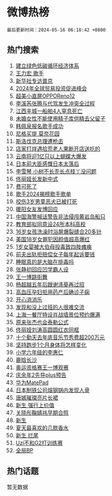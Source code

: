 # 微博热榜

`最后更新时间：2024-05-16 06:18:42 +0800`

## 热门搜索

1. [建立绿色低碳循环经济体系](https://m.weibo.cn/search?containerid=100103type%3D1%26t%3D10%26q%3D%23%E5%BB%BA%E7%AB%8B%E7%BB%BF%E8%89%B2%E4%BD%8E%E7%A2%B3%E5%BE%AA%E7%8E%AF%E7%BB%8F%E6%B5%8E%E4%BD%93%E7%B3%BB%23&stream_entry_id=51&isnewpage=1&extparam=seat%3D1%26pos%3D0%26stream_entry_id%3D51%26c_type%3D51%26dgr%3D0%26q%3D%2523%25E5%25BB%25BA%25E7%25AB%258B%25E7%25BB%25BF%25E8%2589%25B2%25E4%25BD%258E%25E7%25A2%25B3%25E5%25BE%25AA%25E7%258E%25AF%25E7%25BB%258F%25E6%25B5%258E%25E4%25BD%2593%25E7%25B3%25BB%2523%26cate%3D10103%26filter_type%3Drealtimehot%26display_time%3D1715811521%26pre_seqid%3D171581152169107468173)
1. [王力宏 歌手](https://m.weibo.cn/search?containerid=100103type%3D1%26t%3D10%26q%3D%E7%8E%8B%E5%8A%9B%E5%AE%8F+%E6%AD%8C%E6%89%8B&stream_entry_id=31&isnewpage=1&extparam=seat%3D1%26pos%3D0%26stream_entry_id%3D31%26band_rank%3D1%26flag%3D2%26realpos%3D1%26filter_type%3Drealtimehot%26c_type%3D31%26lcate%3D5001%26dgr%3D0%26cate%3D5001%26q%3D%25E7%258E%258B%25E5%258A%259B%25E5%25AE%258F%2520%25E6%25AD%258C%25E6%2589%258B%26display_time%3D1715811521%26pre_seqid%3D171581152169107468173)
1. [新华社专访普京](https://m.weibo.cn/search?containerid=100103type%3D1%26t%3D10%26q%3D%23%E6%96%B0%E5%8D%8E%E7%A4%BE%E4%B8%93%E8%AE%BF%E6%99%AE%E4%BA%AC%23&stream_entry_id=31&isnewpage=1&extparam=seat%3D1%26pos%3D1%26stream_entry_id%3D31%26band_rank%3D2%26flag%3D0%26realpos%3D2%26filter_type%3Drealtimehot%26c_type%3D31%26lcate%3D5001%26dgr%3D0%26cate%3D5001%26q%3D%2523%25E6%2596%25B0%25E5%258D%258E%25E7%25A4%25BE%25E4%25B8%2593%25E8%25AE%25BF%25E6%2599%25AE%25E4%25BA%25AC%2523%26display_time%3D1715811521%26pre_seqid%3D171581152169107468173)
1. [2024年全球贸易投资促进峰会](https://m.weibo.cn/search?containerid=100103type%3D1%26t%3D10%26q%3D%232024%E5%B9%B4%E5%85%A8%E7%90%83%E8%B4%B8%E6%98%93%E6%8A%95%E8%B5%84%E4%BF%83%E8%BF%9B%E5%B3%B0%E4%BC%9A%23&stream_entry_id=31&isnewpage=1&extparam=seat%3D1%26pos%3D2%26stream_entry_id%3D31%26band_rank%3D3%26flag%3D0%26realpos%3D3%26filter_type%3Drealtimehot%26c_type%3D31%26lcate%3D5001%26dgr%3D0%26cate%3D5001%26q%3D%25232024%25E5%25B9%25B4%25E5%2585%25A8%25E7%2590%2583%25E8%25B4%25B8%25E6%2598%2593%25E6%258A%2595%25E8%25B5%2584%25E4%25BF%2583%25E8%25BF%259B%25E5%25B3%25B0%25E4%25BC%259A%2523%26display_time%3D1715811521%26pre_seqid%3D171581152169107468173)
1. [超美小直屏OPPOReno12](https://m.weibo.cn/search?containerid=100103type%3D1%26t%3D10%26q%3D%23%E8%B6%85%E7%BE%8E%E5%B0%8F%E7%9B%B4%E5%B1%8FOPPOReno12%23&stream_entry_id=31&isnewpage=1&extparam=seat%3D1%26is_ad_pos%3D1%26pos%3D3%26stream_entry_id%3D31%26band_rank%3D4%26adid%3D236485%26filter_type%3Drealtimehot%26dgr%3D0%26c_type%3D31%26lcate%3D5001%26q%3D%2523%25E8%25B6%2585%25E7%25BE%258E%25E5%25B0%258F%25E7%259B%25B4%25E5%25B1%258FOPPOReno12%2523%26cate%3D5001%26topic_ad%3D1%26display_time%3D1715811521%26pre_seqid%3D171581152169107468173)
1. [李溪芮张腾与代驾发生冲突全过程](https://m.weibo.cn/search?containerid=100103type%3D1%26t%3D10%26q%3D%23%E6%9D%8E%E6%BA%AA%E8%8A%AE%E5%BC%A0%E8%85%BE%E4%B8%8E%E4%BB%A3%E9%A9%BE%E5%8F%91%E7%94%9F%E5%86%B2%E7%AA%81%E5%85%A8%E8%BF%87%E7%A8%8B%23&stream_entry_id=31&isnewpage=1&extparam=seat%3D1%26pos%3D4%26stream_entry_id%3D31%26band_rank%3D4%26flag%3D2%26realpos%3D4%26filter_type%3Drealtimehot%26c_type%3D31%26lcate%3D5001%26dgr%3D0%26cate%3D5001%26q%3D%2523%25E6%259D%258E%25E6%25BA%25AA%25E8%258A%25AE%25E5%25BC%25A0%25E8%2585%25BE%25E4%25B8%258E%25E4%25BB%25A3%25E9%25A9%25BE%25E5%258F%2591%25E7%2594%259F%25E5%2586%25B2%25E7%25AA%2581%25E5%2585%25A8%25E8%25BF%2587%25E7%25A8%258B%2523%26display_time%3D1715811521%26pre_seqid%3D171581152169107468173)
1. [江西丰城一船舶4人窒息死亡](https://m.weibo.cn/search?containerid=100103type%3D1%26t%3D10%26q%3D%23%E6%B1%9F%E8%A5%BF%E4%B8%B0%E5%9F%8E%E4%B8%80%E8%88%B9%E8%88%B64%E4%BA%BA%E7%AA%92%E6%81%AF%E6%AD%BB%E4%BA%A1%23&stream_entry_id=31&isnewpage=1&extparam=seat%3D1%26pos%3D5%26stream_entry_id%3D31%26band_rank%3D5%26flag%3D0%26realpos%3D5%26filter_type%3Drealtimehot%26c_type%3D31%26lcate%3D5001%26dgr%3D0%26cate%3D5001%26q%3D%2523%25E6%25B1%259F%25E8%25A5%25BF%25E4%25B8%25B0%25E5%259F%258E%25E4%25B8%2580%25E8%2588%25B9%25E8%2588%25B64%25E4%25BA%25BA%25E7%25AA%2592%25E6%2581%25AF%25E6%25AD%25BB%25E4%25BA%25A1%2523%26display_time%3D1715811521%26pre_seqid%3D171581152169107468173)
1. [未婚女性不能使用精子库供精去父留子](https://m.weibo.cn/search?containerid=100103type%3D1%26t%3D10%26q%3D%23%E6%9C%AA%E5%A9%9A%E5%A5%B3%E6%80%A7%E4%B8%8D%E8%83%BD%E4%BD%BF%E7%94%A8%E7%B2%BE%E5%AD%90%E5%BA%93%E4%BE%9B%E7%B2%BE%E5%8E%BB%E7%88%B6%E7%95%99%E5%AD%90%23&stream_entry_id=31&isnewpage=1&extparam=seat%3D1%26pos%3D6%26stream_entry_id%3D31%26band_rank%3D6%26flag%3D16%26realpos%3D6%26filter_type%3Drealtimehot%26c_type%3D31%26lcate%3D5001%26dgr%3D0%26cate%3D5001%26q%3D%2523%25E6%259C%25AA%25E5%25A9%259A%25E5%25A5%25B3%25E6%2580%25A7%25E4%25B8%258D%25E8%2583%25BD%25E4%25BD%25BF%25E7%2594%25A8%25E7%25B2%25BE%25E5%25AD%2590%25E5%25BA%2593%25E4%25BE%259B%25E7%25B2%25BE%25E5%258E%25BB%25E7%2588%25B6%25E7%2595%2599%25E5%25AD%2590%2523%26display_time%3D1715811521%26pre_seqid%3D171581152169107468173)
1. [韩佩泉报名歌手成功](https://m.weibo.cn/search?containerid=100103type%3D1%26t%3D10%26q%3D%23%E9%9F%A9%E4%BD%A9%E6%B3%89%E6%8A%A5%E5%90%8D%E6%AD%8C%E6%89%8B%E6%88%90%E5%8A%9F%23&stream_entry_id=31&isnewpage=1&extparam=seat%3D1%26pos%3D7%26stream_entry_id%3D31%26band_rank%3D7%26flag%3D2%26realpos%3D7%26filter_type%3Drealtimehot%26c_type%3D31%26lcate%3D5001%26dgr%3D0%26cate%3D5001%26q%3D%2523%25E9%259F%25A9%25E4%25BD%25A9%25E6%25B3%2589%25E6%258A%25A5%25E5%2590%258D%25E6%25AD%258C%25E6%2589%258B%25E6%2588%2590%25E5%258A%259F%2523%26display_time%3D1715811521%26pre_seqid%3D171581152169107468173)
1. [尼格买提 莫奈花园](https://m.weibo.cn/search?containerid=100103type%3D1%26t%3D10%26q%3D%E5%B0%BC%E6%A0%BC%E4%B9%B0%E6%8F%90+%E8%8E%AB%E5%A5%88%E8%8A%B1%E5%9B%AD&stream_entry_id=31&isnewpage=1&extparam=seat%3D1%26pos%3D8%26stream_entry_id%3D31%26band_rank%3D8%26flag%3D2%26realpos%3D8%26filter_type%3Drealtimehot%26c_type%3D31%26lcate%3D5001%26dgr%3D0%26cate%3D5001%26q%3D%25E5%25B0%25BC%25E6%25A0%25BC%25E4%25B9%25B0%25E6%258F%2590%2520%25E8%258E%25AB%25E5%25A5%2588%25E8%258A%25B1%25E5%259B%25AD%26display_time%3D1715811521%26pre_seqid%3D171581152169107468173)
1. [斯洛伐克总理遭枪击](https://m.weibo.cn/search?containerid=100103type%3D1%26t%3D10%26q%3D%23%E6%96%AF%E6%B4%9B%E4%BC%90%E5%85%8B%E6%80%BB%E7%90%86%E9%81%AD%E6%9E%AA%E5%87%BB%23&stream_entry_id=31&isnewpage=1&extparam=seat%3D1%26pos%3D9%26stream_entry_id%3D31%26band_rank%3D9%26flag%3D0%26realpos%3D9%26filter_type%3Drealtimehot%26c_type%3D31%26lcate%3D5001%26dgr%3D0%26cate%3D5001%26q%3D%2523%25E6%2596%25AF%25E6%25B4%259B%25E4%25BC%2590%25E5%2585%258B%25E6%2580%25BB%25E7%2590%2586%25E9%2581%25AD%25E6%259E%25AA%25E5%2587%25BB%2523%26display_time%3D1715811521%26pre_seqid%3D171581152169107468173)
1. [店家打烊遇拾荒老人果断开店送吃的](https://m.weibo.cn/search?containerid=100103type%3D1%26t%3D10%26q%3D%23%E5%BA%97%E5%AE%B6%E6%89%93%E7%83%8A%E9%81%87%E6%8B%BE%E8%8D%92%E8%80%81%E4%BA%BA%E6%9E%9C%E6%96%AD%E5%BC%80%E5%BA%97%E9%80%81%E5%90%83%E7%9A%84%23&stream_entry_id=31&isnewpage=1&extparam=seat%3D1%26pos%3D10%26stream_entry_id%3D31%26band_rank%3D10%26flag%3D32768%26realpos%3D10%26filter_type%3Drealtimehot%26c_type%3D31%26lcate%3D5001%26dgr%3D0%26cate%3D5001%26q%3D%2523%25E5%25BA%2597%25E5%25AE%25B6%25E6%2589%2593%25E7%2583%258A%25E9%2581%2587%25E6%258B%25BE%25E8%258D%2592%25E8%2580%2581%25E4%25BA%25BA%25E6%259E%259C%25E6%2596%25AD%25E5%25BC%2580%25E5%25BA%2597%25E9%2580%2581%25E5%2590%2583%25E7%259A%2584%2523%26display_time%3D1715811521%26pre_seqid%3D171581152169107468173)
1. [云南将迎1亿只以上蝴蝶大爆发](https://m.weibo.cn/search?containerid=100103type%3D1%26t%3D10%26q%3D%23%E4%BA%91%E5%8D%97%E5%B0%86%E8%BF%8E1%E4%BA%BF%E5%8F%AA%E4%BB%A5%E4%B8%8A%E8%9D%B4%E8%9D%B6%E5%A4%A7%E7%88%86%E5%8F%91%23&stream_entry_id=31&isnewpage=1&extparam=seat%3D1%26pos%3D11%26stream_entry_id%3D31%26band_rank%3D11%26flag%3D2%26realpos%3D11%26filter_type%3Drealtimehot%26c_type%3D31%26lcate%3D5001%26dgr%3D0%26cate%3D5001%26q%3D%2523%25E4%25BA%2591%25E5%258D%2597%25E5%25B0%2586%25E8%25BF%258E1%25E4%25BA%25BF%25E5%258F%25AA%25E4%25BB%25A5%25E4%25B8%258A%25E8%259D%25B4%25E8%259D%25B6%25E5%25A4%25A7%25E7%2588%2586%25E5%258F%2591%2523%26display_time%3D1715811521%26pre_seqid%3D171581152169107468173)
1. [日本前大臣感慨日本太落后](https://m.weibo.cn/search?containerid=100103type%3D1%26t%3D10%26q%3D%23%E6%97%A5%E6%9C%AC%E5%89%8D%E5%A4%A7%E8%87%A3%E6%84%9F%E6%85%A8%E6%97%A5%E6%9C%AC%E5%A4%AA%E8%90%BD%E5%90%8E%23&stream_entry_id=31&isnewpage=1&extparam=seat%3D1%26pos%3D12%26stream_entry_id%3D31%26band_rank%3D12%26flag%3D2%26realpos%3D12%26filter_type%3Drealtimehot%26c_type%3D31%26lcate%3D5001%26dgr%3D0%26cate%3D5001%26q%3D%2523%25E6%2597%25A5%25E6%259C%25AC%25E5%2589%258D%25E5%25A4%25A7%25E8%2587%25A3%25E6%2584%259F%25E6%2585%25A8%25E6%2597%25A5%25E6%259C%25AC%25E5%25A4%25AA%25E8%2590%25BD%25E5%2590%258E%2523%26display_time%3D1715811521%26pre_seqid%3D171581152169107468173)
1. [李雪琴 小树不长歪长点枝丫没问题](https://m.weibo.cn/search?containerid=100103type%3D1%26t%3D10%26q%3D%E6%9D%8E%E9%9B%AA%E7%90%B4+%E5%B0%8F%E6%A0%91%E4%B8%8D%E9%95%BF%E6%AD%AA%E9%95%BF%E7%82%B9%E6%9E%9D%E4%B8%AB%E6%B2%A1%E9%97%AE%E9%A2%98&stream_entry_id=31&isnewpage=1&extparam=seat%3D1%26pos%3D13%26stream_entry_id%3D31%26band_rank%3D13%26flag%3D2%26realpos%3D13%26filter_type%3Drealtimehot%26c_type%3D31%26lcate%3D5001%26dgr%3D0%26cate%3D5001%26q%3D%25E6%259D%258E%25E9%259B%25AA%25E7%2590%25B4%2520%25E5%25B0%258F%25E6%25A0%2591%25E4%25B8%258D%25E9%2595%25BF%25E6%25AD%25AA%25E9%2595%25BF%25E7%2582%25B9%25E6%259E%259D%25E4%25B8%25AB%25E6%25B2%25A1%25E9%2597%25AE%25E9%25A2%2598%26display_time%3D1715811521%26pre_seqid%3D171581152169107468173)
1. [佟丽娅长发新中式](https://m.weibo.cn/search?containerid=100103type%3D1%26t%3D10%26q%3D%23%E4%BD%9F%E4%B8%BD%E5%A8%85%E9%95%BF%E5%8F%91%E6%96%B0%E4%B8%AD%E5%BC%8F%23&stream_entry_id=31&isnewpage=1&extparam=seat%3D1%26pos%3D14%26stream_entry_id%3D31%26band_rank%3D14%26flag%3D2%26realpos%3D14%26filter_type%3Drealtimehot%26c_type%3D31%26lcate%3D5001%26dgr%3D0%26cate%3D5001%26q%3D%2523%25E4%25BD%259F%25E4%25B8%25BD%25E5%25A8%2585%25E9%2595%25BF%25E5%258F%2591%25E6%2596%25B0%25E4%25B8%25AD%25E5%25BC%258F%2523%26display_time%3D1715811521%26pre_seqid%3D171581152169107468173)
1. [费可死了](https://m.weibo.cn/search?containerid=100103type%3D1%26t%3D10%26q%3D%23%E8%B4%B9%E5%8F%AF%E6%AD%BB%E4%BA%86%23&stream_entry_id=31&isnewpage=1&extparam=seat%3D1%26pos%3D15%26stream_entry_id%3D31%26band_rank%3D15%26flag%3D2%26realpos%3D15%26filter_type%3Drealtimehot%26c_type%3D31%26lcate%3D5001%26dgr%3D0%26cate%3D5001%26q%3D%2523%25E8%25B4%25B9%25E5%258F%25AF%25E6%25AD%25BB%25E4%25BA%2586%2523%26display_time%3D1715811521%26pre_seqid%3D171581152169107468173)
1. [歌手2024揭榜歌手歌单](https://m.weibo.cn/search?containerid=100103type%3D1%26t%3D10%26q%3D%23%E6%AD%8C%E6%89%8B2024%E6%8F%AD%E6%A6%9C%E6%AD%8C%E6%89%8B%E6%AD%8C%E5%8D%95%23&stream_entry_id=31&isnewpage=1&extparam=seat%3D1%26pos%3D16%26stream_entry_id%3D31%26band_rank%3D16%26flag%3D0%26realpos%3D16%26filter_type%3Drealtimehot%26c_type%3D31%26lcate%3D5001%26dgr%3D0%26cate%3D5001%26q%3D%2523%25E6%25AD%258C%25E6%2589%258B2024%25E6%258F%25AD%25E6%25A6%259C%25E6%25AD%258C%25E6%2589%258B%25E6%25AD%258C%25E5%258D%2595%2523%26display_time%3D1715811521%26pre_seqid%3D171581152169107468173)
1. [咬伤3岁男童恶犬已被打死](https://m.weibo.cn/search?containerid=100103type%3D1%26t%3D10%26q%3D%23%E5%92%AC%E4%BC%A43%E5%B2%81%E7%94%B7%E7%AB%A5%E6%81%B6%E7%8A%AC%E5%B7%B2%E8%A2%AB%E6%89%93%E6%AD%BB%23&stream_entry_id=31&isnewpage=1&extparam=seat%3D1%26pos%3D17%26stream_entry_id%3D31%26band_rank%3D17%26flag%3D0%26realpos%3D17%26filter_type%3Drealtimehot%26c_type%3D31%26lcate%3D5001%26dgr%3D0%26cate%3D5001%26q%3D%2523%25E5%2592%25AC%25E4%25BC%25A43%25E5%25B2%2581%25E7%2594%25B7%25E7%25AB%25A5%25E6%2581%25B6%25E7%258A%25AC%25E5%25B7%25B2%25E8%25A2%25AB%25E6%2589%2593%25E6%25AD%25BB%2523%26display_time%3D1715811521%26pre_seqid%3D171581152169107468173)
1. [暖阳女友发博回应](https://m.weibo.cn/search?containerid=100103type%3D1%26t%3D10%26q%3D%23%E6%9A%96%E9%98%B3%E5%A5%B3%E5%8F%8B%E5%8F%91%E5%8D%9A%E5%9B%9E%E5%BA%94%23&stream_entry_id=31&isnewpage=1&extparam=seat%3D1%26pos%3D18%26stream_entry_id%3D31%26band_rank%3D18%26flag%3D0%26realpos%3D18%26filter_type%3Drealtimehot%26c_type%3D31%26lcate%3D5001%26dgr%3D0%26cate%3D5001%26q%3D%2523%25E6%259A%2596%25E9%2598%25B3%25E5%25A5%25B3%25E5%258F%258B%25E5%258F%2591%25E5%258D%259A%25E5%259B%259E%25E5%25BA%2594%2523%26display_time%3D1715811521%26pre_seqid%3D171581152169107468173)
1. [中国海警喊话警告非法侵闯黄岩岛船只](https://m.weibo.cn/search?containerid=100103type%3D1%26t%3D10%26q%3D%23%E4%B8%AD%E5%9B%BD%E6%B5%B7%E8%AD%A6%E5%96%8A%E8%AF%9D%E8%AD%A6%E5%91%8A%E9%9D%9E%E6%B3%95%E4%BE%B5%E9%97%AF%E9%BB%84%E5%B2%A9%E5%B2%9B%E8%88%B9%E5%8F%AA%23&stream_entry_id=31&isnewpage=1&extparam=seat%3D1%26pos%3D19%26stream_entry_id%3D31%26band_rank%3D19%26flag%3D0%26realpos%3D19%26filter_type%3Drealtimehot%26c_type%3D31%26lcate%3D5001%26dgr%3D0%26cate%3D5001%26q%3D%2523%25E4%25B8%25AD%25E5%259B%25BD%25E6%25B5%25B7%25E8%25AD%25A6%25E5%2596%258A%25E8%25AF%259D%25E8%25AD%25A6%25E5%2591%258A%25E9%259D%259E%25E6%25B3%2595%25E4%25BE%25B5%25E9%2597%25AF%25E9%25BB%2584%25E5%25B2%25A9%25E5%25B2%259B%25E8%2588%25B9%25E5%258F%25AA%2523%26display_time%3D1715811521%26pre_seqid%3D171581152169107468173)
1. [教育部拟同意设24所本科高校](https://m.weibo.cn/search?containerid=100103type%3D1%26t%3D10%26q%3D%23%E6%95%99%E8%82%B2%E9%83%A8%E6%8B%9F%E5%90%8C%E6%84%8F%E8%AE%BE24%E6%89%80%E6%9C%AC%E7%A7%91%E9%AB%98%E6%A0%A1%23&stream_entry_id=31&isnewpage=1&extparam=seat%3D1%26pos%3D20%26stream_entry_id%3D31%26band_rank%3D20%26flag%3D0%26realpos%3D20%26filter_type%3Drealtimehot%26c_type%3D31%26lcate%3D5001%26dgr%3D0%26cate%3D5001%26q%3D%2523%25E6%2595%2599%25E8%2582%25B2%25E9%2583%25A8%25E6%258B%259F%25E5%2590%258C%25E6%2584%258F%25E8%25AE%25BE24%25E6%2589%2580%25E6%259C%25AC%25E7%25A7%2591%25E9%25AB%2598%25E6%25A0%25A1%2523%26display_time%3D1715811521%26pre_seqid%3D171581152169107468173)
1. [16岁女孩洗澡时浴屏爆裂缝合20多针](https://m.weibo.cn/search?containerid=100103type%3D1%26t%3D10%26q%3D%2316%E5%B2%81%E5%A5%B3%E5%AD%A9%E6%B4%97%E6%BE%A1%E6%97%B6%E6%B5%B4%E5%B1%8F%E7%88%86%E8%A3%82%E7%BC%9D%E5%90%8820%E5%A4%9A%E9%92%88%23&stream_entry_id=31&isnewpage=1&extparam=seat%3D1%26pos%3D21%26stream_entry_id%3D31%26band_rank%3D21%26flag%3D0%26realpos%3D21%26filter_type%3Drealtimehot%26c_type%3D31%26lcate%3D5001%26dgr%3D0%26cate%3D5001%26q%3D%252316%25E5%25B2%2581%25E5%25A5%25B3%25E5%25AD%25A9%25E6%25B4%2597%25E6%25BE%25A1%25E6%2597%25B6%25E6%25B5%25B4%25E5%25B1%258F%25E7%2588%2586%25E8%25A3%2582%25E7%25BC%259D%25E5%2590%258820%25E5%25A4%259A%25E9%2592%2588%2523%26display_time%3D1715811521%26pre_seqid%3D171581152169107468173)
1. [美国18岁女罪犯因颜值超高爆红](https://m.weibo.cn/search?containerid=100103type%3D1%26t%3D10%26q%3D%23%E7%BE%8E%E5%9B%BD18%E5%B2%81%E5%A5%B3%E7%BD%AA%E7%8A%AF%E5%9B%A0%E9%A2%9C%E5%80%BC%E8%B6%85%E9%AB%98%E7%88%86%E7%BA%A2%23&stream_entry_id=31&isnewpage=1&extparam=seat%3D1%26pos%3D22%26stream_entry_id%3D31%26band_rank%3D22%26flag%3D0%26realpos%3D22%26filter_type%3Drealtimehot%26c_type%3D31%26lcate%3D5001%26dgr%3D0%26cate%3D5001%26q%3D%2523%25E7%25BE%258E%25E5%259B%25BD18%25E5%25B2%2581%25E5%25A5%25B3%25E7%25BD%25AA%25E7%258A%25AF%25E5%259B%25A0%25E9%25A2%259C%25E5%2580%25BC%25E8%25B6%2585%25E9%25AB%2598%25E7%2588%2586%25E7%25BA%25A2%2523%26display_time%3D1715811521%26pre_seqid%3D171581152169107468173)
1. [1岁女婴被大伯母投毒致四肢瘫痪](https://m.weibo.cn/search?containerid=100103type%3D1%26t%3D10%26q%3D%231%E5%B2%81%E5%A5%B3%E5%A9%B4%E8%A2%AB%E5%A4%A7%E4%BC%AF%E6%AF%8D%E6%8A%95%E6%AF%92%E8%87%B4%E5%9B%9B%E8%82%A2%E7%98%AB%E7%97%AA%23&stream_entry_id=31&isnewpage=1&extparam=seat%3D1%26pos%3D23%26stream_entry_id%3D31%26band_rank%3D23%26flag%3D0%26realpos%3D23%26filter_type%3Drealtimehot%26c_type%3D31%26lcate%3D5001%26dgr%3D0%26cate%3D5001%26q%3D%25231%25E5%25B2%2581%25E5%25A5%25B3%25E5%25A9%25B4%25E8%25A2%25AB%25E5%25A4%25A7%25E4%25BC%25AF%25E6%25AF%258D%25E6%258A%2595%25E6%25AF%2592%25E8%2587%25B4%25E5%259B%259B%25E8%2582%25A2%25E7%2598%25AB%25E7%2597%25AA%2523%26display_time%3D1715811521%26pre_seqid%3D171581152169107468173)
1. [前夫出轨拒赔偿女子每年起诉要钱](https://m.weibo.cn/search?containerid=100103type%3D1%26t%3D10%26q%3D%23%E5%89%8D%E5%A4%AB%E5%87%BA%E8%BD%A8%E6%8B%92%E8%B5%94%E5%81%BF%E5%A5%B3%E5%AD%90%E6%AF%8F%E5%B9%B4%E8%B5%B7%E8%AF%89%E8%A6%81%E9%92%B1%23&stream_entry_id=31&isnewpage=1&extparam=seat%3D1%26pos%3D24%26stream_entry_id%3D31%26band_rank%3D24%26flag%3D0%26realpos%3D24%26filter_type%3Drealtimehot%26c_type%3D31%26lcate%3D5001%26dgr%3D0%26cate%3D5001%26q%3D%2523%25E5%2589%258D%25E5%25A4%25AB%25E5%2587%25BA%25E8%25BD%25A8%25E6%258B%2592%25E8%25B5%2594%25E5%2581%25BF%25E5%25A5%25B3%25E5%25AD%2590%25E6%25AF%258F%25E5%25B9%25B4%25E8%25B5%25B7%25E8%25AF%2589%25E8%25A6%2581%25E9%2592%25B1%2523%26display_time%3D1715811521%26pre_seqid%3D171581152169107468173)
1. [睡眠真的是大脑在排毒吗](https://m.weibo.cn/search?containerid=100103type%3D1%26t%3D10%26q%3D%23%E7%9D%A1%E7%9C%A0%E7%9C%9F%E7%9A%84%E6%98%AF%E5%A4%A7%E8%84%91%E5%9C%A8%E6%8E%92%E6%AF%92%E5%90%97%23&stream_entry_id=31&isnewpage=1&extparam=seat%3D1%26pos%3D25%26stream_entry_id%3D31%26band_rank%3D25%26flag%3D0%26realpos%3D25%26filter_type%3Drealtimehot%26c_type%3D31%26lcate%3D5001%26dgr%3D0%26cate%3D5001%26q%3D%2523%25E7%259D%25A1%25E7%259C%25A0%25E7%259C%259F%25E7%259A%2584%25E6%2598%25AF%25E5%25A4%25A7%25E8%2584%2591%25E5%259C%25A8%25E6%258E%2592%25E6%25AF%2592%25E5%2590%2597%2523%26display_time%3D1715811521%26pre_seqid%3D171581152169107468173)
1. [张静初回应凹学霸人设](https://m.weibo.cn/search?containerid=100103type%3D1%26t%3D10%26q%3D%E5%BC%A0%E9%9D%99%E5%88%9D%E5%9B%9E%E5%BA%94%E5%87%B9%E5%AD%A6%E9%9C%B8%E4%BA%BA%E8%AE%BE&stream_entry_id=31&isnewpage=1&extparam=seat%3D1%26pos%3D26%26stream_entry_id%3D31%26band_rank%3D26%26flag%3D0%26realpos%3D26%26filter_type%3Drealtimehot%26c_type%3D31%26lcate%3D5001%26dgr%3D0%26cate%3D5001%26q%3D%25E5%25BC%25A0%25E9%259D%2599%25E5%2588%259D%25E5%259B%259E%25E5%25BA%2594%25E5%2587%25B9%25E5%25AD%25A6%25E9%259C%25B8%25E4%25BA%25BA%25E8%25AE%25BE%26display_time%3D1715811521%26pre_seqid%3D171581152169107468173)
1. [王一博跳街舞](https://m.weibo.cn/search?containerid=100103type%3D1%26t%3D10%26q%3D%23%E7%8E%8B%E4%B8%80%E5%8D%9A%E8%B7%B3%E8%A1%97%E8%88%9E%23&stream_entry_id=31&isnewpage=1&extparam=seat%3D1%26pos%3D27%26stream_entry_id%3D31%26band_rank%3D27%26flag%3D0%26realpos%3D27%26filter_type%3Drealtimehot%26c_type%3D31%26lcate%3D5001%26dgr%3D0%26cate%3D5001%26q%3D%2523%25E7%258E%258B%25E4%25B8%2580%25E5%258D%259A%25E8%25B7%25B3%25E8%25A1%2597%25E8%2588%259E%2523%26display_time%3D1715811521%26pre_seqid%3D171581152169107468173)
1. [杨超越五年后跟谢涤葵再过招](https://m.weibo.cn/search?containerid=100103type%3D1%26t%3D10%26q%3D%23%E6%9D%A8%E8%B6%85%E8%B6%8A%E4%BA%94%E5%B9%B4%E5%90%8E%E8%B7%9F%E8%B0%A2%E6%B6%A4%E8%91%B5%E5%86%8D%E8%BF%87%E6%8B%9B%23&stream_entry_id=31&isnewpage=1&extparam=seat%3D1%26pos%3D28%26stream_entry_id%3D31%26band_rank%3D28%26flag%3D1%26realpos%3D28%26filter_type%3Drealtimehot%26c_type%3D31%26lcate%3D5001%26dgr%3D0%26cate%3D5001%26q%3D%2523%25E6%259D%25A8%25E8%25B6%2585%25E8%25B6%258A%25E4%25BA%2594%25E5%25B9%25B4%25E5%2590%258E%25E8%25B7%259F%25E8%25B0%25A2%25E6%25B6%25A4%25E8%2591%25B5%25E5%2586%258D%25E8%25BF%2587%25E6%258B%259B%2523%26display_time%3D1715811521%26pre_seqid%3D171581152169107468173)
1. [高血压孕妇拒用药产后确诊子痫](https://m.weibo.cn/search?containerid=100103type%3D1%26t%3D10%26q%3D%23%E9%AB%98%E8%A1%80%E5%8E%8B%E5%AD%95%E5%A6%87%E6%8B%92%E7%94%A8%E8%8D%AF%E4%BA%A7%E5%90%8E%E7%A1%AE%E8%AF%8A%E5%AD%90%E7%97%AB%23&stream_entry_id=31&isnewpage=1&extparam=seat%3D1%26pos%3D29%26stream_entry_id%3D31%26band_rank%3D29%26flag%3D0%26realpos%3D29%26filter_type%3Drealtimehot%26c_type%3D31%26lcate%3D5001%26dgr%3D0%26cate%3D5001%26q%3D%2523%25E9%25AB%2598%25E8%25A1%2580%25E5%258E%258B%25E5%25AD%2595%25E5%25A6%2587%25E6%258B%2592%25E7%2594%25A8%25E8%258D%25AF%25E4%25BA%25A7%25E5%2590%258E%25E7%25A1%25AE%25E8%25AF%258A%25E5%25AD%2590%25E7%2597%25AB%2523%26display_time%3D1715811521%26pre_seqid%3D171581152169107468173)
1. [开心消消乐](https://m.weibo.cn/search?containerid=100103type%3D1%26t%3D10%26q%3D%23%E5%BC%80%E5%BF%83%E6%B6%88%E6%B6%88%E4%B9%90%23&stream_entry_id=31&isnewpage=1&extparam=seat%3D1%26pos%3D30%26stream_entry_id%3D31%26band_rank%3D30%26flag%3D0%26realpos%3D30%26filter_type%3Drealtimehot%26c_type%3D31%26lcate%3D5001%26dgr%3D0%26cate%3D5001%26q%3D%2523%25E5%25BC%2580%25E5%25BF%2583%25E6%25B6%2588%25E6%25B6%2588%25E4%25B9%2590%2523%26display_time%3D1715811521%26pre_seqid%3D171581152169107468173)
1. [发现和没上过班的人很难交流](https://m.weibo.cn/search?containerid=100103type%3D1%26t%3D10%26q%3D%23%E5%8F%91%E7%8E%B0%E5%92%8C%E6%B2%A1%E4%B8%8A%E8%BF%87%E7%8F%AD%E7%9A%84%E4%BA%BA%E5%BE%88%E9%9A%BE%E4%BA%A4%E6%B5%81%23&stream_entry_id=31&isnewpage=1&extparam=seat%3D1%26pos%3D31%26stream_entry_id%3D31%26band_rank%3D31%26flag%3D0%26realpos%3D31%26filter_type%3Drealtimehot%26c_type%3D31%26lcate%3D5001%26dgr%3D0%26cate%3D5001%26q%3D%2523%25E5%258F%2591%25E7%258E%25B0%25E5%2592%258C%25E6%25B2%25A1%25E4%25B8%258A%25E8%25BF%2587%25E7%258F%25AD%25E7%259A%2584%25E4%25BA%25BA%25E5%25BE%2588%25E9%259A%25BE%25E4%25BA%25A4%25E6%25B5%2581%2523%26display_time%3D1715811521%26pre_seqid%3D171581152169107468173)
1. [上海一餐厅特设肖战墙景位预约爆满](https://m.weibo.cn/search?containerid=100103type%3D1%26t%3D10%26q%3D%23%E4%B8%8A%E6%B5%B7%E4%B8%80%E9%A4%90%E5%8E%85%E7%89%B9%E8%AE%BE%E8%82%96%E6%88%98%E5%A2%99%E6%99%AF%E4%BD%8D%E9%A2%84%E7%BA%A6%E7%88%86%E6%BB%A1%23&stream_entry_id=31&isnewpage=1&extparam=seat%3D1%26pos%3D32%26stream_entry_id%3D31%26band_rank%3D32%26flag%3D0%26realpos%3D32%26filter_type%3Drealtimehot%26c_type%3D31%26lcate%3D5001%26dgr%3D0%26cate%3D5001%26q%3D%2523%25E4%25B8%258A%25E6%25B5%25B7%25E4%25B8%2580%25E9%25A4%2590%25E5%258E%2585%25E7%2589%25B9%25E8%25AE%25BE%25E8%2582%2596%25E6%2588%2598%25E5%25A2%2599%25E6%2599%25AF%25E4%25BD%258D%25E9%25A2%2584%25E7%25BA%25A6%25E7%2588%2586%25E6%25BB%25A1%2523%26display_time%3D1715811521%26pre_seqid%3D171581152169107468173)
1. [原来张杰也会泰勒公式](https://m.weibo.cn/search?containerid=100103type%3D1%26t%3D10%26q%3D%23%E5%8E%9F%E6%9D%A5%E5%BC%A0%E6%9D%B0%E4%B9%9F%E4%BC%9A%E6%B3%B0%E5%8B%92%E5%85%AC%E5%BC%8F%23&stream_entry_id=31&isnewpage=1&extparam=seat%3D1%26pos%3D33%26stream_entry_id%3D31%26band_rank%3D33%26flag%3D0%26realpos%3D33%26filter_type%3Drealtimehot%26c_type%3D31%26lcate%3D5001%26dgr%3D0%26cate%3D5001%26q%3D%2523%25E5%258E%259F%25E6%259D%25A5%25E5%25BC%25A0%25E6%259D%25B0%25E4%25B9%259F%25E4%25BC%259A%25E6%25B3%25B0%25E5%258B%2592%25E5%2585%25AC%25E5%25BC%258F%2523%26display_time%3D1715811521%26pre_seqid%3D171581152169107468173)
1. [佟丽娅刘涛高圆圆红衣同框](https://m.weibo.cn/search?containerid=100103type%3D1%26t%3D10%26q%3D%23%E4%BD%9F%E4%B8%BD%E5%A8%85%E5%88%98%E6%B6%9B%E9%AB%98%E5%9C%86%E5%9C%86%E7%BA%A2%E8%A1%A3%E5%90%8C%E6%A1%86%23&stream_entry_id=31&isnewpage=1&extparam=seat%3D1%26pos%3D34%26stream_entry_id%3D31%26band_rank%3D34%26flag%3D1%26realpos%3D34%26filter_type%3Drealtimehot%26c_type%3D31%26lcate%3D5001%26dgr%3D0%26cate%3D5001%26q%3D%2523%25E4%25BD%259F%25E4%25B8%25BD%25E5%25A8%2585%25E5%2588%2598%25E6%25B6%259B%25E9%25AB%2598%25E5%259C%2586%25E5%259C%2586%25E7%25BA%25A2%25E8%25A1%25A3%25E5%2590%258C%25E6%25A1%2586%2523%26display_time%3D1715811521%26pre_seqid%3D171581152169107468173)
1. [十个勤天去年底音乐节秀费超200万元](https://m.weibo.cn/search?containerid=100103type%3D1%26t%3D10%26q%3D%23%E5%8D%81%E4%B8%AA%E5%8B%A4%E5%A4%A9%E5%8E%BB%E5%B9%B4%E5%BA%95%E9%9F%B3%E4%B9%90%E8%8A%82%E7%A7%80%E8%B4%B9%E8%B6%85200%E4%B8%87%E5%85%83%23&stream_entry_id=31&isnewpage=1&extparam=seat%3D1%26pos%3D35%26stream_entry_id%3D31%26band_rank%3D35%26flag%3D0%26realpos%3D35%26filter_type%3Drealtimehot%26c_type%3D31%26lcate%3D5001%26dgr%3D0%26cate%3D5001%26q%3D%2523%25E5%258D%2581%25E4%25B8%25AA%25E5%258B%25A4%25E5%25A4%25A9%25E5%258E%25BB%25E5%25B9%25B4%25E5%25BA%2595%25E9%259F%25B3%25E4%25B9%2590%25E8%258A%2582%25E7%25A7%2580%25E8%25B4%25B9%25E8%25B6%2585200%25E4%25B8%2587%25E5%2585%2583%2523%26display_time%3D1715811521%26pre_seqid%3D171581152169107468173)
1. [坚持跑步1个月身体将怎样变化](https://m.weibo.cn/search?containerid=100103type%3D1%26t%3D10%26q%3D%23%E5%9D%9A%E6%8C%81%E8%B7%91%E6%AD%A51%E4%B8%AA%E6%9C%88%E8%BA%AB%E4%BD%93%E5%B0%86%E6%80%8E%E6%A0%B7%E5%8F%98%E5%8C%96%23&stream_entry_id=31&isnewpage=1&extparam=seat%3D1%26pos%3D36%26stream_entry_id%3D31%26band_rank%3D36%26flag%3D0%26realpos%3D36%26filter_type%3Drealtimehot%26c_type%3D31%26lcate%3D5001%26dgr%3D0%26cate%3D5001%26q%3D%2523%25E5%259D%259A%25E6%258C%2581%25E8%25B7%2591%25E6%25AD%25A51%25E4%25B8%25AA%25E6%259C%2588%25E8%25BA%25AB%25E4%25BD%2593%25E5%25B0%2586%25E6%2580%258E%25E6%25A0%25B7%25E5%258F%2598%25E5%258C%2596%2523%26display_time%3D1715811521%26pre_seqid%3D171581152169107468173)
1. [小学六年级的李惠仁](https://m.weibo.cn/search?containerid=100103type%3D1%26t%3D10%26q%3D%E5%B0%8F%E5%AD%A6%E5%85%AD%E5%B9%B4%E7%BA%A7%E7%9A%84%E6%9D%8E%E6%83%A0%E4%BB%81&stream_entry_id=31&isnewpage=1&extparam=seat%3D1%26pos%3D37%26stream_entry_id%3D31%26band_rank%3D37%26flag%3D0%26realpos%3D37%26filter_type%3Drealtimehot%26c_type%3D31%26lcate%3D5001%26dgr%3D0%26cate%3D5001%26q%3D%25E5%25B0%258F%25E5%25AD%25A6%25E5%2585%25AD%25E5%25B9%25B4%25E7%25BA%25A7%25E7%259A%2584%25E6%259D%258E%25E6%2583%25A0%25E4%25BB%2581%26display_time%3D1715811521%26pre_seqid%3D171581152169107468173)
1. [鹿晗长沙](https://m.weibo.cn/search?containerid=100103type%3D1%26t%3D10%26q%3D%E9%B9%BF%E6%99%97%E9%95%BF%E6%B2%99&stream_entry_id=31&isnewpage=1&extparam=seat%3D1%26pos%3D38%26stream_entry_id%3D31%26band_rank%3D38%26flag%3D0%26realpos%3D38%26filter_type%3Drealtimehot%26c_type%3D31%26lcate%3D5001%26dgr%3D0%26cate%3D5001%26q%3D%25E9%25B9%25BF%25E6%2599%2597%25E9%2595%25BF%25E6%25B2%2599%26display_time%3D1715811521%26pre_seqid%3D171581152169107468173)
1. [奥运资格赛王一博观赛](https://m.weibo.cn/search?containerid=100103type%3D1%26t%3D10%26q%3D%23%E5%A5%A5%E8%BF%90%E8%B5%84%E6%A0%BC%E8%B5%9B%E7%8E%8B%E4%B8%80%E5%8D%9A%E8%A7%82%E8%B5%9B%23&stream_entry_id=31&isnewpage=1&extparam=seat%3D1%26pos%3D39%26stream_entry_id%3D31%26band_rank%3D39%26flag%3D0%26realpos%3D39%26filter_type%3Drealtimehot%26c_type%3D31%26lcate%3D5001%26dgr%3D0%26cate%3D5001%26q%3D%2523%25E5%25A5%25A5%25E8%25BF%2590%25E8%25B5%2584%25E6%25A0%25BC%25E8%25B5%259B%25E7%258E%258B%25E4%25B8%2580%25E5%258D%259A%25E8%25A7%2582%25E8%25B5%259B%2523%26display_time%3D1715811521%26pre_seqid%3D171581152169107468173)
1. [庆余年2先导plus预告](https://m.weibo.cn/search?containerid=100103type%3D1%26t%3D10%26q%3D%23%E5%BA%86%E4%BD%99%E5%B9%B42%E5%85%88%E5%AF%BCplus%E9%A2%84%E5%91%8A%23&stream_entry_id=31&isnewpage=1&extparam=seat%3D1%26pos%3D40%26stream_entry_id%3D31%26band_rank%3D40%26flag%3D0%26realpos%3D40%26filter_type%3Drealtimehot%26c_type%3D31%26lcate%3D5001%26dgr%3D0%26cate%3D5001%26q%3D%2523%25E5%25BA%2586%25E4%25BD%2599%25E5%25B9%25B42%25E5%2585%2588%25E5%25AF%25BCplus%25E9%25A2%2584%25E5%2591%258A%2523%26display_time%3D1715811521%26pre_seqid%3D171581152169107468173)
1. [华为MatePad](https://m.weibo.cn/search?containerid=100103type%3D1%26t%3D10%26q%3D%23%E5%8D%8E%E4%B8%BAMatePad%23&stream_entry_id=31&isnewpage=1&extparam=seat%3D1%26pos%3D41%26stream_entry_id%3D31%26band_rank%3D41%26flag%3D0%26realpos%3D41%26filter_type%3Drealtimehot%26c_type%3D31%26lcate%3D5001%26dgr%3D0%26cate%3D5001%26q%3D%2523%25E5%258D%258E%25E4%25B8%25BAMatePad%2523%26display_time%3D1715811521%26pre_seqid%3D171581152169107468173)
1. [日本制铁公司熔钢锅内发现人骨](https://m.weibo.cn/search?containerid=100103type%3D1%26t%3D10%26q%3D%23%E6%97%A5%E6%9C%AC%E5%88%B6%E9%93%81%E5%85%AC%E5%8F%B8%E7%86%94%E9%92%A2%E9%94%85%E5%86%85%E5%8F%91%E7%8E%B0%E4%BA%BA%E9%AA%A8%23&stream_entry_id=31&isnewpage=1&extparam=seat%3D1%26pos%3D42%26stream_entry_id%3D31%26band_rank%3D42%26flag%3D0%26realpos%3D42%26filter_type%3Drealtimehot%26c_type%3D31%26lcate%3D5001%26dgr%3D0%26cate%3D5001%26q%3D%2523%25E6%2597%25A5%25E6%259C%25AC%25E5%2588%25B6%25E9%2593%2581%25E5%2585%25AC%25E5%258F%25B8%25E7%2586%2594%25E9%2592%25A2%25E9%2594%2585%25E5%2586%2585%25E5%258F%2591%25E7%258E%25B0%25E4%25BA%25BA%25E9%25AA%25A8%2523%26display_time%3D1715811521%26pre_seqid%3D171581152169107468173)
1. [唐嫣璀璨亮片长裙](https://m.weibo.cn/search?containerid=100103type%3D1%26t%3D10%26q%3D%23%E5%94%90%E5%AB%A3%E7%92%80%E7%92%A8%E4%BA%AE%E7%89%87%E9%95%BF%E8%A3%99%23&stream_entry_id=31&isnewpage=1&extparam=seat%3D1%26pos%3D43%26stream_entry_id%3D31%26band_rank%3D43%26flag%3D0%26realpos%3D43%26filter_type%3Drealtimehot%26c_type%3D31%26lcate%3D5001%26dgr%3D0%26cate%3D5001%26q%3D%2523%25E5%2594%2590%25E5%25AB%25A3%25E7%2592%2580%25E7%2592%25A8%25E4%25BA%25AE%25E7%2589%2587%25E9%2595%25BF%25E8%25A3%2599%2523%26display_time%3D1715811521%26pre_seqid%3D171581152169107468173)
1. [新生 强行上价值](https://m.weibo.cn/search?containerid=100103type%3D1%26t%3D10%26q%3D%E6%96%B0%E7%94%9F+%E5%BC%BA%E8%A1%8C%E4%B8%8A%E4%BB%B7%E5%80%BC&stream_entry_id=31&isnewpage=1&extparam=seat%3D1%26pos%3D44%26stream_entry_id%3D31%26band_rank%3D44%26flag%3D0%26realpos%3D44%26filter_type%3Drealtimehot%26c_type%3D31%26lcate%3D5001%26dgr%3D0%26cate%3D5001%26q%3D%25E6%2596%25B0%25E7%2594%259F%2520%25E5%25BC%25BA%25E8%25A1%258C%25E4%25B8%258A%25E4%25BB%25B7%25E5%2580%25BC%26display_time%3D1715811521%26pre_seqid%3D171581152169107468173)
1. [关晓彤鞠婧祎早期合照](https://m.weibo.cn/search?containerid=100103type%3D1%26t%3D10%26q%3D%23%E5%85%B3%E6%99%93%E5%BD%A4%E9%9E%A0%E5%A9%A7%E7%A5%8E%E6%97%A9%E6%9C%9F%E5%90%88%E7%85%A7%23&stream_entry_id=31&isnewpage=1&extparam=seat%3D1%26pos%3D45%26stream_entry_id%3D31%26band_rank%3D45%26flag%3D0%26realpos%3D45%26filter_type%3Drealtimehot%26c_type%3D31%26lcate%3D5001%26dgr%3D0%26cate%3D5001%26q%3D%2523%25E5%2585%25B3%25E6%2599%2593%25E5%25BD%25A4%25E9%259E%25A0%25E5%25A9%25A7%25E7%25A5%258E%25E6%2597%25A9%25E6%259C%259F%25E5%2590%2588%25E7%2585%25A7%2523%26display_time%3D1715811521%26pre_seqid%3D171581152169107468173)
1. [新生](https://m.weibo.cn/search?containerid=100103type%3D1%26t%3D10%26q%3D%E6%96%B0%E7%94%9F&stream_entry_id=31&isnewpage=1&extparam=seat%3D1%26pos%3D46%26stream_entry_id%3D31%26band_rank%3D46%26flag%3D0%26realpos%3D46%26filter_type%3Drealtimehot%26c_type%3D31%26lcate%3D5001%26dgr%3D0%26cate%3D5001%26q%3D%25E6%2596%25B0%25E7%2594%259F%26display_time%3D1715811521%26pre_seqid%3D171581152169107468173)
1. [夏天最喜欢的几款香水](https://m.weibo.cn/search?containerid=100103type%3D1%26t%3D10%26q%3D%E5%A4%8F%E5%A4%A9%E6%9C%80%E5%96%9C%E6%AC%A2%E7%9A%84%E5%87%A0%E6%AC%BE%E9%A6%99%E6%B0%B4&stream_entry_id=31&isnewpage=1&extparam=seat%3D1%26pos%3D47%26stream_entry_id%3D31%26band_rank%3D47%26flag%3D0%26realpos%3D47%26filter_type%3Drealtimehot%26c_type%3D31%26lcate%3D5001%26dgr%3D0%26cate%3D5001%26q%3D%25E5%25A4%258F%25E5%25A4%25A9%25E6%259C%2580%25E5%2596%259C%25E6%25AC%25A2%25E7%259A%2584%25E5%2587%25A0%25E6%25AC%25BE%25E9%25A6%2599%25E6%25B0%25B4%26display_time%3D1715811521%26pre_seqid%3D171581152169107468173)
1. [新生 烂尾](https://m.weibo.cn/search?containerid=100103type%3D1%26t%3D10%26q%3D%E6%96%B0%E7%94%9F+%E7%83%82%E5%B0%BE&stream_entry_id=31&isnewpage=1&extparam=seat%3D1%26pos%3D48%26stream_entry_id%3D31%26band_rank%3D48%26flag%3D0%26realpos%3D48%26filter_type%3Drealtimehot%26c_type%3D31%26lcate%3D5001%26dgr%3D0%26cate%3D5001%26q%3D%25E6%2596%25B0%25E7%2594%259F%2520%25E7%2583%2582%25E5%25B0%25BE%26display_time%3D1715811521%26pre_seqid%3D171581152169107468173)
1. [Uzi不和G2打训练赛](https://m.weibo.cn/search?containerid=100103type%3D1%26t%3D10%26q%3D%23Uzi%E4%B8%8D%E5%92%8CG2%E6%89%93%E8%AE%AD%E7%BB%83%E8%B5%9B%23&stream_entry_id=31&isnewpage=1&extparam=seat%3D1%26pos%3D49%26stream_entry_id%3D31%26band_rank%3D49%26flag%3D0%26realpos%3D49%26filter_type%3Drealtimehot%26c_type%3D31%26lcate%3D5001%26dgr%3D0%26cate%3D5001%26q%3D%2523Uzi%25E4%25B8%258D%25E5%2592%258CG2%25E6%2589%2593%25E8%25AE%25AD%25E7%25BB%2583%25E8%25B5%259B%2523%26display_time%3D1715811521%26pre_seqid%3D171581152169107468173)
1. [全局BP](https://m.weibo.cn/search?containerid=100103type%3D1%26t%3D10%26q%3D%E5%85%A8%E5%B1%80BP&stream_entry_id=31&isnewpage=1&extparam=seat%3D1%26pos%3D50%26stream_entry_id%3D31%26band_rank%3D50%26flag%3D0%26realpos%3D50%26filter_type%3Drealtimehot%26c_type%3D31%26lcate%3D5001%26dgr%3D0%26cate%3D5001%26q%3D%25E5%2585%25A8%25E5%25B1%2580BP%26display_time%3D1715811521%26pre_seqid%3D171581152169107468173)

## 热门话题

暂无数据
